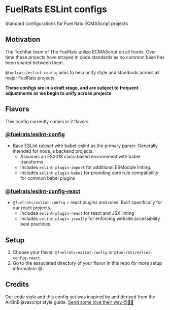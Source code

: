 # FuelRats ESLint configs

Standard configurations for Fuel Rats ECMAScript projects





## Motivation

The TechRat team of The FuelRats utilize ECMAScript on all fronts. Over time these projects have strayed in code standards as no common base has been shared between them.

`@fuelrats/eslint-config` aims to help unify style and standards across all major FuelRats projects.

**These configs are in a draft stage, and are subject to frequent adjustments as we begin to unify across projects**





## Flavors
This config currently comes in 2 flavors


### [@fuelrats/eslint-config][baseconfig]

* Base ESLint ruleset with babel-eslint as the primary parser. Generally intended for node.js backend projects.
    * Assumes an ES2018 class-based environment with babel transforms.
    * Includes `eslint-plugin-import` for additional ESModule linting.
    * Includes `eslint-plugin-babel` for providing core rule compatibility for common babel plugins


### [@fuelrats/eslint-config-react][reactconfig]

* `@fuelrats/eslint-config` + react plugins and rules. Built specifically for our react projects.
    * Includes `eslint-plugin-react` for react and JSX linting
    * Includes `eslint-plugin-jsxa11y` for enforcing website accessibility best practices.





## Setup
1. Choose your flavor. `@fuelrats/eslint-config` or `@fuelrats/eslint-config-react`.
2. Go to the associated directory of your flavor in this repo for more setup information 😅.





## Credits
Our code style and this config set was inspired by and derived from the AirBnB javascript style guide.
[Send some love their way 😍🎉🎊][airbnb]





[airbnb]: https://github.com/airbnb/javascript
[baseconfig]: https://www.npmjs.com/package/@fuelrats/eslint-config
[reactconfig]: https://www.npmjs.com/package/@fuelrats/eslint-config-react
